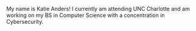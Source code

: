 My name is Katie Anders! I currently am attending UNC Charlotte and am working on my BS in Computer Science with a concentration in Cybersecurity.
